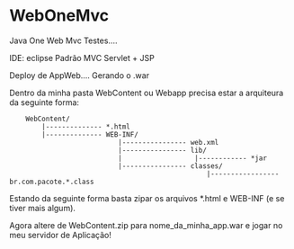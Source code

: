 WebOneMvc
======

Java One Web Mvc Testes....

IDE: eclipse
Padrão MVC
Servlet + JSP

Deploy de AppWeb….
Gerando o .war

Dentro da minha pasta WebContent ou Webapp precisa estar a arquiteura da seguinte forma:

        WebContent/
            |-------------- *.html
            |-------------- WEB-INF/
                               |---------------- web.xml
                               |---------------- lib/
                               |                  |------------ *jar
                               |---------------- classes/
                                                     |----------------- br.com.pacote.*.class

Estando da seguinte forma basta zipar os arquivos *.html e WEB-INF (e se tiver mais algum).

Agora altere de WebContent.zip para nome_da_minha_app.war e jogar no meu servidor de Aplicação!

